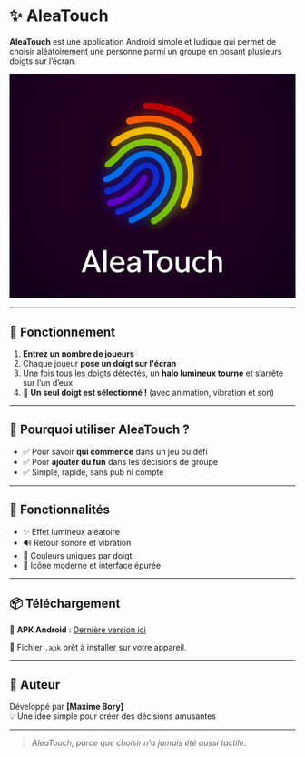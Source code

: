 # ✨ AleaTouch

**AleaTouch** est une application Android simple et ludique qui permet de choisir aléatoirement une personne parmi un groupe en posant plusieurs doigts sur l’écran.

![AleaTouch Splash](splash_screen_crop.PNG)

---

## 📱 Fonctionnement

1. **Entrez un nombre de joueurs**
2. Chaque joueur **pose un doigt sur l'écran**
3. Une fois tous les doigts détectés, un **halo lumineux tourne** et s’arrête sur l’un d’eux
4. 🎉 **Un seul doigt est sélectionné !** (avec animation, vibration et son)

---

## 🎯 Pourquoi utiliser AleaTouch ?

- ✅ Pour savoir **qui commence** dans un jeu ou défi
- ✅ Pour **ajouter du fun** dans les décisions de groupe
- ✅ Simple, rapide, sans pub ni compte

---

## 🧩 Fonctionnalités

- ✨ Effet lumineux aléatoire
- 🔊 Retour sonore et vibration
- 🌈 Couleurs uniques par doigt
- 📲 Icône moderne et interface épurée

---

## 📦 Téléchargement

📱 **APK Android** : [Dernière version ici](https://github.com/plumedours/AleaTouch/releases/download/aleatouch_v1.2/AleaTouch.apk)

📂 Fichier `.apk` prêt à installer sur votre appareil.

---

## 👤 Auteur

Développé par **[Maxime Bory]**  
💡 Une idée simple pour créer des décisions amusantes

---

> *AleaTouch, parce que choisir n'a jamais été aussi tactile.*
